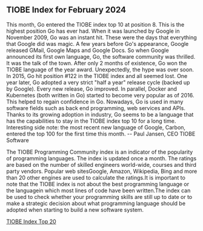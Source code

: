 ## TIOBE Index for February 2024

This month, Go entered the TIOBE index top 10 at position 8. This is the highest position Go has ever had. When it was launched by Google in November 2009, Go was an instant hit. These were the days that everything that Google did was magic. A few years before Go's appearance, Google released GMail, Google Maps and Google Docs. So when Google announced its first own language, Go, the software community was thrilled. It was the talk of the town. After only 2 months of existence, Go won the TIOBE language of the year award. Unexpectedly, the hype was over soon. In 2015, Go hit position #122 in the TIOBE index and all seemed lost. One year later, Go adopted a very strict "half a year" release cycle (backed up by Google). Every new release, Go improved. In parallel, Docker and Kubernetes (both written in Go) started to become very popular as of 2016. This helped to regain confidence in Go. Nowadays, Go is used in many software fields such as back end programming, web services and APIs. Thanks to its growing adoption in industry, Go seems to be a language that has the capabilities to stay in the TIOBE index top 10 for a long time. Interesting side note: the most recent new language of Google, Carbon, entered the top 100 for the first time this month. -- Paul Jansen, CEO TIOBE Software

The TIOBE Programming Community index is an indicator of the popularity of programming languages. The index is updated once a month. The ratings are based on the number of skilled engineers world-wide, courses and third party vendors. Popular web sitesGoogle, Amazon, Wikipedia, Bing and more than 20 other engines are used to calculate the ratings.It is important to note that the TIOBE index is not about the best programming language or the languagein which most lines of code have been written.The index can be used to check whether your programming skills are still up to date or to make a strategic decision about what programming language should be adopted when starting to build a new software system.

[TIOBE Index Top 20](list_page.md)